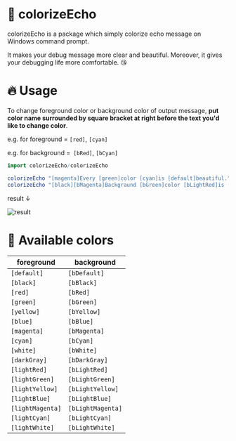 # :thought_balloon: colorizeEcho
colorizeEcho is a package which simply colorize echo message on Windows command prompt.

It makes your debug message more clear and beautiful. 
Moreover, it gives your debugging life more comfortable. :kissing_heart:


# :fire: Usage

To change foreground color or background color of output message, **put color name surrounded by square bracket at right before the text you'd like to change color**.

e.g. for foreground = `[red]`, `[cyan]`

e.g. for background =` [bRed]`, `[bCyan]`

```nim
import colorizeEcho/colorizeEcho

colorizeEcho "[magenta]Every [green]color [cyan]is [default]beautiful."
colorizeEcho "[black][bMagenta]Backgraund [bGreen]color [bLightRed]is [bCyan]changable [bYellow]too."
```

result ↓

![result](https://user-images.githubusercontent.com/33578715/100054593-4d617180-2e5d-11eb-945e-d7d628fac8a9.png)

# :balloon: Available colors

| foreground | background |
| ---------- | ---------- |
| `[default]` | `[bDefault]` |
| `[black]`  | `[bBlack]` |
| `[red]` | `[bRed]` |
| `[green]` | `[bGreen]` |
| `[yellow]` | `[bYellow]` |
| `[blue]` | `[bBlue]` |
| `[magenta]` | `[bMagenta]` |
| `[cyan]` | `[bCyan]` |
| `[white]` | `[bWhite]` |
| `[darkGray]` | `[bDarkGray]` |
| `[lightRed]` | `[bLightRed]` |
| `[lightGreen]` | `[bLightGreen]` |
| `[lightYellow]` | `[bLightYellow]` |
| `[lightBlue]` | `[bLightBlue]` |
| `[lightMagenta]` | `[bLightMagenta]` |
| `[lightCyan]` | `[bLightCyan]` |
| `[lightWhite]` | `[bLightWhite]` |
